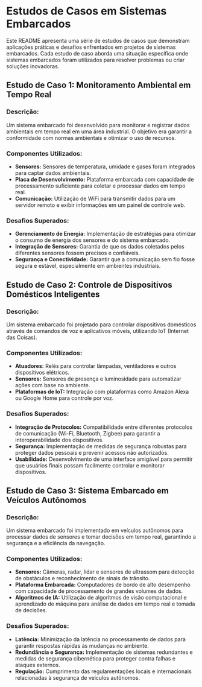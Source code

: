 # Estudos de Casos em Sistemas Embarcados

Este README apresenta uma série de estudos de casos que demonstram aplicações práticas e desafios enfrentados em projetos de sistemas embarcados. Cada estudo de caso aborda uma situação específica onde sistemas embarcados foram utilizados para resolver problemas ou criar soluções inovadoras.

## Estudo de Caso 1: Monitoramento Ambiental em Tempo Real

### Descrição:
Um sistema embarcado foi desenvolvido para monitorar e registrar dados ambientais em tempo real em uma área industrial. O objetivo era garantir a conformidade com normas ambientais e otimizar o uso de recursos.

### Componentes Utilizados:
- **Sensores:** Sensores de temperatura, umidade e gases foram integrados para captar dados ambientais.
- **Placa de Desenvolvimento:** Plataforma embarcada com capacidade de processamento suficiente para coletar e processar dados em tempo real.
- **Comunicação:** Utilização de WiFi para transmitir dados para um servidor remoto e exibir informações em um painel de controle web.

### Desafios Superados:
- **Gerenciamento de Energia:** Implementação de estratégias para otimizar o consumo de energia dos sensores e do sistema embarcado.
- **Integração de Sensores:** Garantia de que os dados coletados pelos diferentes sensores fossem precisos e confiáveis.
- **Segurança e Conectividade:** Garantir que a comunicação sem fio fosse segura e estável, especialmente em ambientes industriais.

## Estudo de Caso 2: Controle de Dispositivos Domésticos Inteligentes

### Descrição:
Um sistema embarcado foi projetado para controlar dispositivos domésticos através de comandos de voz e aplicativos móveis, utilizando IoT (Internet das Coisas).

### Componentes Utilizados:
- **Atuadores:** Relés para controlar lâmpadas, ventiladores e outros dispositivos elétricos.
- **Sensores:** Sensores de presença e luminosidade para automatizar ações com base no ambiente.
- **Plataformas de IoT:** Integração com plataformas como Amazon Alexa ou Google Home para controle por voz.

### Desafios Superados:
- **Integração de Protocolos:** Compatibilidade entre diferentes protocolos de comunicação (Wi-Fi, Bluetooth, Zigbee) para garantir a interoperabilidade dos dispositivos.
- **Segurança:** Implementação de medidas de segurança robustas para proteger dados pessoais e prevenir acessos não autorizados.
- **Usabilidade:** Desenvolvimento de uma interface amigável para permitir que usuários finais possam facilmente controlar e monitorar dispositivos.

## Estudo de Caso 3: Sistema Embarcado em Veículos Autônomos

### Descrição:
Um sistema embarcado foi implementado em veículos autônomos para processar dados de sensores e tomar decisões em tempo real, garantindo a segurança e a eficiência da navegação.

### Componentes Utilizados:
- **Sensores:** Câmeras, radar, lidar e sensores de ultrassom para detecção de obstáculos e reconhecimento de sinais de trânsito.
- **Plataforma Embarcada:** Computadores de bordo de alto desempenho com capacidade de processamento de grandes volumes de dados.
- **Algoritmos de IA:** Utilização de algoritmos de visão computacional e aprendizado de máquina para análise de dados em tempo real e tomada de decisões.

### Desafios Superados:
- **Latência:** Minimização da latência no processamento de dados para garantir respostas rápidas às mudanças no ambiente.
- **Redundância e Segurança:** Implementação de sistemas redundantes e medidas de segurança cibernética para proteger contra falhas e ataques externos.
- **Regulação:** Cumprimento das regulamentações locais e internacionais relacionadas à segurança de veículos autônomos.